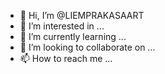 - 👋 Hi, I’m @LIEMPRAKASAART
- 👀 I’m interested in ...
- 🌱 I’m currently learning ...
- 💞️ I’m looking to collaborate on ...
- 📫 How to reach me ...

<!---
LIEMPRAKASAART/LIEMPRAKASAART is a ✨ special ✨ repository because its `README.md` (this file) appears on your GitHub profile.
You can click the Preview link to take a look at your changes.
--->
